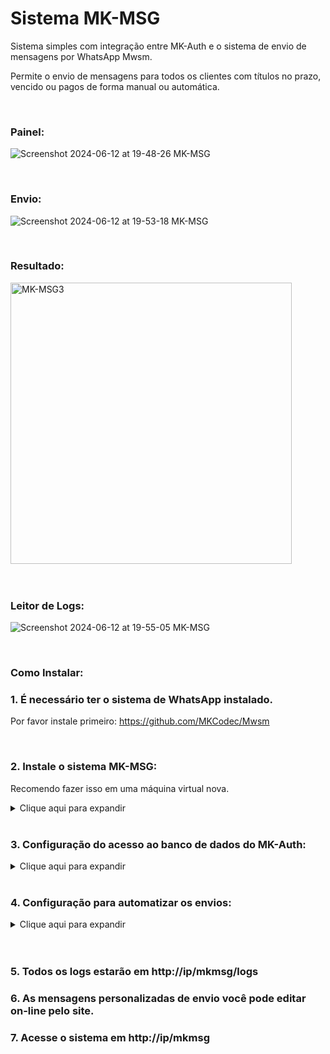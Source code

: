 # Sistema MK-MSG

Sistema simples com integração entre MK-Auth e o sistema de envio de mensagens por WhatsApp Mwsm.

Permite o envio de mensagens para todos os clientes com títulos no prazo, vencido ou pagos de forma manual ou automática.

<br>

### Painel:
![Screenshot 2024-06-12 at 19-48-26 MK-MSG](https://github.com/usuariomega/mkmsg/assets/70543919/1b6e63d0-000e-4c11-b502-24325bb34e79)

<br>

### Envio:
![Screenshot 2024-06-12 at 19-53-18 MK-MSG](https://github.com/usuariomega/mkmsg/assets/70543919/732f8471-bff2-40a7-acd2-e8b5f57ce0e8)

<br>

### Resultado:
<img width="450" alt="MK-MSG3" src="https://github.com/usuariomega/mkmsg/assets/70543919/e8ea8926-181b-4624-a02f-b7f7062c43ff">

<br>
<br>
<br>

### Leitor de Logs:
![Screenshot 2024-06-12 at 19-55-05 MK-MSG](https://github.com/usuariomega/mkmsg/assets/70543919/5aad9b05-11b2-4aef-aaaa-e9a3155792c9)

<br>

### Como Instalar: 

### 1. É necessário ter o sistema de WhatsApp instalado.
Por favor instale primeiro: https://github.com/MKCodec/Mwsm

<br>

### 2. Instale o sistema MK-MSG:
Recomendo fazer isso em uma máquina virtual nova. 

<details>
<summary> Clique aqui para expandir </summary>

### Instalar os pacotes: 

```sh
sudo apt update
sudo apt install apache2 apache2-utils sqlite3 php php-mysql php-sqlite3 php-curl git
```

<br>

<details>
<summary>

## Se instalado em Ubuntu ou Debian: Clique Aqui

</summary>

```sh
cd /var/www/html/
sudo git clone https://github.com/usuariomega/mkmsg.git
cd /var/www/html/mkmsg/
```

Dar permissão ao Apache para poder gravar no banco de dados as mensagens personalizadas e salvar os logs dos envios
```sh
sudo chown -R www-data:www-data db/
sudo chown -R www-data:www-data logs/
```
</details>

<details>
<summary>

## Se instalado no Mk-Auth:  Clique Aqui

</summary>
  
```sh
cd /var/www/
sudo git clone https://github.com/usuariomega/mkmsg.git
cd /var/www/mkmsg/
```

Dar permissão ao Apache para poder gravar no banco de dados as mensagens personalizadas e salvar os logs dos envios

```sh
sudo chown -R www-data:www-data db/
sudo chown -R www-data:www-data logs/
```

Dar permissão ao Apparmor para que o PHP possa ler e gravar no banco de dados as mensagens personalizadas

```sh
sed -i 's/}$/        \/var\/www\/mkmsg\/** rwk, }/g' /etc/apparmor.d/usr.sbin.php-fpm7.3
sudo apparmor_parser -r /etc/apparmor.d/usr.sbin.php-fpm7.3
```

Permitir que o Mk-Auth deixe acessar o endereço /mkmsg (MK-Auth 23 em diante)

```sh
sudo nano /var/www/.htaccess
```

Apague a ultima linha:

```sh
RewriteRule ^([a-zA-Z0-9\/]+)$ index.hhvm?$1 [NC,L]
```

Em seguida Ctrl + X para salvar. Aperte (Y ou S) + enter para salvar. (Depende do idioma do sistema operacional).

</details>

<br>

### Prossiga com o resto da instalação comum aos 2 sistemas

### Criar senha para proteger o acesso ao sistema 
```sh
sudo htpasswd -c /etc/apache2/.htpasswd admin
```
Essa senha será pedida ao acessar o sistema em http://ip/mkmsg
Nesse caso acima, criaremos o usuario admin e a senha será definida após dar enter.
### Ativar o Apache para que leia o arquivo .htaccess e peça a senha ao acessar
```sh
sudo sed -i '/<Directory \/var\/www\/>/,/<\/Directory>/ s/AllowOverride None/AllowOverride All/' /etc/apache2/apache2.conf
```

### Segurança - Não mostrar versão do Apache 
```sh
sudo sed -i 's/ServerTokens OS/ServerTokens Prod/' /etc/apache2/conf-enabled/security.conf
sudo sed -i 's/ServerSignature On/ServerSignature Off/' /etc/apache2/conf-enabled/security.conf
```

### Reinicie o Apache 
```sh
sudo service apache2 restart
```

### Edite o arquivo config e configure o nome do provedor e o site 
```sh
cd /var/www/html/mkmsg/
```
ou 
```sh
cd /var/www/mkmsg/
```
<br>Em seguida:
```sh
sudo nano config.php
```
</details>

<br>

### 3. Configuração do acesso ao banco de dados do MK-Auth:

<details>
<summary> Clique aqui para expandir </summary>

### Para poder ter acesso ao banco de dados, no servidor do MK-Auth faça:

Mantenha as aspas e mude o usuário e senha em: **nomedousuario** e **suasenha**

Coloque o IP de onde roda o sistema MK-MSG em **192.168.0.20** (IP de exemplo, use o IP da sua VM).

### Rode o comando abaixo para criar o usuário com permissão de leitura do banco, cole uma linha por vez:

```
mysql -uroot -pvertrigo -Dmkradius
CREATE USER 'nomedousuario'@'192.168.0.20' IDENTIFIED BY 'suasenha';
GRANT SELECT ON mkradius.* TO 'nomedousuario'@'192.168.0.20';
commit;
quit;
```

<br>

### Será necessário mudar o IP do banco de dados. 
Como o MariaDB do Mk-Auth é antigo, ele só permite adicionar um endereço de IP. Por padrão ele só roda em localhost não permitindo acesso externo. Mude para o IP local do seu MK-Auth. Se não souber, digite ifconfig e use o mesmo IP na cofiguração abaixo:

```
sudo nano /etc/mysql/conf.d/50-server.cnf 
```
Mude:
bind-address    = 127.0.0.1

Para o ip local do seu servidor Mk-Auth:
```
bind-address    = 192.168.0.150
````

Se quiser deixar aberto para qualquer IP mude para (bind-address    = 0.0.0.0). Não recomendo essa prática por questões de segurança. 

Em seguida:
```
sudo service mysql restart
```

### No arquivo config.php no sistema MK-MSG mude para:

//IP do MK-Auth
<br>$servername = "192.168.0.150";

//Usuário do banco de dados do do MK-Auth
<br>$username 	= "nomedousuario";

//Senha do banco de dados do do MK-Auth
<br>$password 	= "suasenha";

//Nome do banco de dados do do MK-Auth
<br>$dbname		= "mkradius";

</details>

<br>

### 4. Configuração para automatizar os envios:

<details>
<summary> Clique aqui para expandir </summary>

### Será necessário configurar a quantidade de dias antes e depois no arquivo config.php

//Quantos dias antes do prazo
<br>$diasnoprazo= 3;

//Quantos dias após vencer
<br>$diasvencido= 3;

//Quantos dias após pago
<br>$diaspago	= 3;

Exemplos:
<br>Título vence dia 10, hoje é dia 7, será enviado a mensagem a todos que vencem no dia 10. Consulta SQL = (07 + 3).
<br>Título venceu dia 04, hoje é dia 7, será enviado a mensagem a todos que venceram no dia 04. Consulta SQL = (07 - 3).
<br>Título foi pago dia 12, hoje é dia 15, será enviado a mensagem a todos que pagaram no dia 12. Consulta SQL = (15 - 3).

### Configurando a automação:

```
sudo crontab -e
```
Adicione no final:

Lembre de mudar **suasenha** pela senha criada em sudo htpasswd -c /etc/apache2/.htpasswd admin
```
0 9  * * * curl -X POST -F 'posttodos=1' http://admin:suasenha@127.0.0.1/mkmsg/cronnoprazo.php > /dev/null 2>&1
0 10 * * * curl -X POST -F 'posttodos=1' http://admin:suasenha@127.0.0.1/mkmsg/cronvencido.php > /dev/null 2>&1
0 11 * * * curl -X POST -F 'posttodos=1' http://admin:suasenha@127.0.0.1/mkmsg/cronpago.php > /dev/null 2>&1
````

Será enviado todos os dias as 9h para mensagens com títulos no prazo, 10h para mensagens com títulos vencidos e 11h para mensagens com títulos pagos.

OBS: Se a consulta não retornar títulos, não será enviado.

Exemplo: Configurado dias no prazo para 3 dias, hoje é dia 10, será enviado a mensagem para todos que vencem no dia 13. 

**Se não houver títulos para o dia 13, não será enviado.** E assim por diante:

- Dia 14 + 3 = Envia mensagem se existir título a vencer (no prazo) no dia 17
- Dia 15 + 3 = Envia mensagem se existir título a vencer (no prazo) no dia 18

</details>

<br>
<br>

### 5. Todos os logs estarão em http://ip/mkmsg/logs

### 6. As mensagens personalizadas de envio você pode editar on-line pelo site.

### 7. **Acesse o sistema em http://ip/mkmsg**
